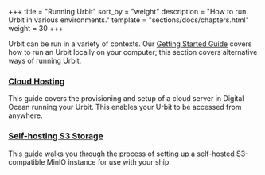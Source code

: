 +++
title = "Running Urbit"
sort_by = "weight"
description = "How to run Urbit in various environments."
template = "sections/docs/chapters.html"
weight = 30
+++

Urbit can be run in a variety of contexts. Our [Getting Started
Guide](https://urbit.org/getting-started/) covers how to run an Urbit locally on your
computer; this section covers alternative ways of running Urbit.

### [Cloud Hosting](/manual/running/hosting)

This guide covers the provisioning and setup of a cloud server in Digital Ocean
running your Urbit. This enables your Urbit to be accessed from anywhere.

### [Self-hosting S3 Storage](/manual/running/minio)

This guide walks you through the process of setting up a self-hosted S3-compatible MinIO instance for use with your ship.
